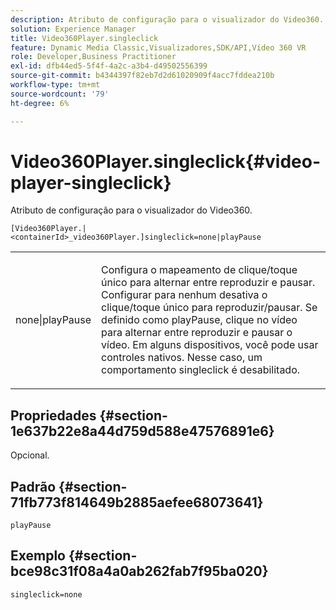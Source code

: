 ```yaml
---
description: Atributo de configuração para o visualizador do Video360.
solution: Experience Manager
title: Video360Player.singleclick
feature: Dynamic Media Classic,Visualizadores,SDK/API,Vídeo 360 VR
role: Developer,Business Practitioner
exl-id: dfb44ed5-5f4f-4a2c-a3b4-d49502556399
source-git-commit: b4344397f82eb7d2d61020909f4acc7fddea210b
workflow-type: tm+mt
source-wordcount: '79'
ht-degree: 6%

---
```


# Video360Player.singleclick{#video-player-singleclick}

Atributo de configuração para o visualizador do Video360.

`[Video360Player.|<containerId>_video360Player.]singleclick=none|playPause`

<table id="table_441553CD34C94A58A9D7CBF772DEDDB6"> 
 <tbody> 
  <tr> 
   <td colname="col1"> <p> <span class="codeph"> none|playPause</span> </p> </td> 
   <td colname="col2"> <p> Configura o mapeamento de clique/toque único para alternar entre reproduzir e pausar. Configurar para <span class="codeph"> nenhum</span> desativa o clique/toque único para reproduzir/pausar. Se definido como <span class="codeph"> playPause</span>, clique no vídeo para alternar entre reproduzir e pausar o vídeo. Em alguns dispositivos, você pode usar controles nativos. Nesse caso, um comportamento <span class="codeph"> singleclick</span> é desabilitado. </p> </td> 
  </tr> 
 </tbody> 
</table>

## Propriedades {#section-1e637b22e8a44d759d588e47576891e6}

Opcional.

## Padrão {#section-71fb773f814649b2885aefee68073641}

`playPause`

## Exemplo {#section-bce98c31f08a4a0ab262fab7f95ba020}

```
singleclick=none
```
